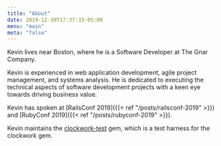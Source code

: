 ```yaml
---
title: "About"
date: 2019-12-30T17:37:33-05:00
menu: "main"
meta: "false"
---
```


Kevin lives near Boston, where he is a Software Developer at The Gnar Company.

Kevin is experienced in web application development, agile project management, and systems analysis. He is dedicated to executing the technical aspects of software development projects with a keen eye towards driving business value.

Kevin has spoken at [RailsConf 2019]({{< ref "/posts/railsconf-2019" >}}) and [RubyConf 2019]({{< ref "/posts/rubyconf-2019" >}}).

Kevin maintains the [clockwork-test](https://github.com/kevin-j-m/clockwork-test) gem, which is a test harness for the clockwork gem.
